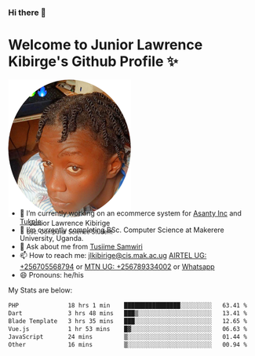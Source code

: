 ### Hi there 👋 
# Welcome to Junior Lawrence Kibirge's Github Profile ✨
 
<p align="center" style="border-radius:50%;width:250px;height:250px;">
  <img src="https://github.com/juniorkibirige/juniorkibirige/blob/main/cropped-twitter-pp.png" 
       alt="Profile picture from Twitter" /></br>
  <span align="center">Junior Lawrence Kibirige</span><br/>
  <small align="center" font-size="15">Bsc. Computer Science Student</small>
</p>

- 🔭 I’m currently working on an ecommerce system for [Asanty Inc](https://asanty.africa) and [Tukole](https://app.tukole.ug).
- 🌱 I’m currently completing BSc. Computer Science at Makerere University, Uganda.
- 💬 Ask about me from [Tusiime Samwiri](mailto:stusiime@asanty.africa)
- 📫 How to reach me: [jlkibirige@cis.mak.ac.ug](mailto:juniorkibirige@students.mak.ac.ug) [AIRTEL UG: +256705568794](tel:+256705568794) or [MTN UG: +256789334002](tel:+256789334002) or [Whatsapp](tel:+17602847072)
- 😄 Pronouns: he/his

My Stats are below:

<!--START_SECTION:waka-->

```text
PHP              18 hrs 1 min    ████████████████░░░░░░░░░   63.41 %
Dart             3 hrs 48 mins   ███▒░░░░░░░░░░░░░░░░░░░░░   13.41 %
Blade Template   3 hrs 35 mins   ███░░░░░░░░░░░░░░░░░░░░░░   12.65 %
Vue.js           1 hr 53 mins    █▓░░░░░░░░░░░░░░░░░░░░░░░   06.63 %
JavaScript       24 mins         ▒░░░░░░░░░░░░░░░░░░░░░░░░   01.44 %
Other            16 mins         ▒░░░░░░░░░░░░░░░░░░░░░░░░   00.94 %
```

<!--END_SECTION:waka-->
